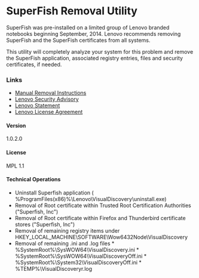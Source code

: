# SuperFish Removal Utility

SuperFish was pre-installed on a limited group of Lenovo branded notebooks  beginning  September, 2014.  Lenovo recommends removing SuperFish and the SuperFish certificates from all systems.   

This utility will completely analyze your system for this problem and remove the SuperFish application, associated registry entries, files and security certificates, if needed. 

### Links
  - [Manual Removal Instructions](http://support.lenovo.com/us/en/product_security/superfish_uninstall)
  - [Lenovo Security Advisory](http://support.lenovo.com/us/en/product_security/superfish)
  - [Lenovo Statement](http://news.lenovo.com/article_display.cfm?article_id=1929)
  - [Lenovo License Agreement](http://support.lenovo.com/us/en/documents/ht100141)

#### Version
1.0.2.0

#### License
MPL 1.1

#### Technical Operations
  - Uninstall Superfish application ( %ProgramFiles(x86)%\Lenovo\VisualDiscovery\uninstall.exe)
  - Removal of Root certificate within Trusted Root Certification Authorities ("Superfish, Inc")
  - Removal of Root certificate within Firefox and Thunderbird certificate stores ("Superfish, Inc")
  - Removal of remaining registry items under HKEY_LOCAL_MACHINE\SOFTWARE\Wow6432Node\VisualDiscovery
  - Removal of remaining .ini and .log files
        * %SystemRoot%\SysWOW64\VisualDiscovery.ini
        * %SystemRoot%\SysWOW64\VisualDiscoveryOff.ini
        * %SystemRoot%\System32\VisualDiscoveryOff.ini
        * %TEMP%\VisualDiscoveryr.log

